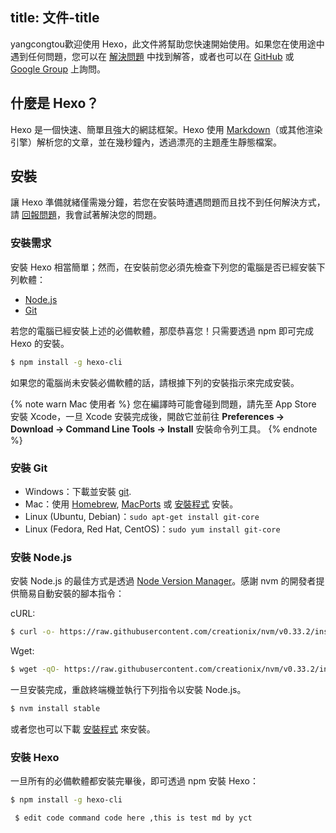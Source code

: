 title: 文件-title
---
yangcongtou歡迎使用 Hexo，此文件將幫助您快速開始使用。如果您在使用途中遇到任何問題，您可以在 [解決問題](troubleshooting.html) 中找到解答，或者也可以在 [GitHub](https://github.com/hexojs/hexo/issues) 或 [Google Group](https://groups.google.com/group/hexo) 上詢問。

## 什麼是 Hexo？

Hexo 是一個快速、簡單且強大的網誌框架。Hexo 使用 [Markdown](http://daringfireball.net/projects/markdown/)（或其他渲染引擎）解析您的文章，並在幾秒鐘內，透過漂亮的主題產生靜態檔案。

## 安裝

讓 Hexo 準備就緒僅需幾分鐘，若您在安裝時遭遇問題而且找不到任何解決方式，請 [回報問題](https://github.com/hexojs/hexo/issues)，我會試著解決您的問題。

### 安裝需求

安裝 Hexo 相當簡單；然而，在安裝前您必須先檢查下列您的電腦是否已經安裝下列軟體：

- [Node.js](http://nodejs.org/)
- [Git](http://git-scm.com/)

若您的電腦已經安裝上述的必備軟體，那麼恭喜您！只需要透過 npm 即可完成 Hexo 的安裝。

``` bash
$ npm install -g hexo-cli
```

如果您的電腦尚未安裝必備軟體的話，請根據下列的安裝指示來完成安裝。

{% note warn Mac 使用者 %}
您在編譯時可能會碰到問題，請先至 App Store 安裝 Xcode，一旦 Xcode 安裝完成後，開啟它並前往 **Preferences -> Download -> Command Line Tools -> Install** 安裝命令列工具。
{% endnote %}

### 安裝 Git

- Windows：下載並安裝 [git](https://git-scm.com/download/win).
- Mac：使用 [Homebrew](http://mxcl.github.com/homebrew/), [MacPorts](http://www.macports.org/) 或 [安裝程式](http://sourceforge.net/projects/git-osx-installer/) 安裝。
- Linux (Ubuntu, Debian)：`sudo apt-get install git-core`
- Linux (Fedora, Red Hat, CentOS)：`sudo yum install git-core`

### 安裝 Node.js

安裝 Node.js 的最佳方式是透過 [Node Version Manager](https://github.com/creationix/nvm)。感謝 nvm 的開發者提供簡易自動安裝的腳本指令：

cURL:

``` bash
$ curl -o- https://raw.githubusercontent.com/creationix/nvm/v0.33.2/install.sh | bash
```

Wget:

``` bash
$ wget -qO- https://raw.githubusercontent.com/creationix/nvm/v0.33.2/install.sh | bash
```

一旦安裝完成，重啟終端機並執行下列指令以安裝 Node.js。

``` bash
$ nvm install stable
```

或者您也可以下載 [安裝程式](http://nodejs.org/) 來安裝。

### 安裝 Hexo

一旦所有的必備軟體都安裝完畢後，即可透過 npm 安裝 Hexo：

``` bash
$ npm install -g hexo-cli
```

``` bash
 $ edit code command code here ,this is test md by yct
 ```
